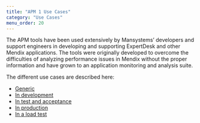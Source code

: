```yaml
---
title: "APM 1 Use Cases"
category: "Use Cases"
menu_order: 20
---
```


The APM tools have been used extensively by Mansystems’ developers and support engineers in developing and supporting ExpertDesk and other Mendix applications. The tools were originally developed to overcome the difficulties of analyzing performance issues in Mendix without the proper information and have grown to an application monitoring and analysis suite.

The different use cases are described here:

*   [Generic](generic)
*   [In development](in-development)
*   [In test and acceptance](in-test-and-acceptance)
*   [In production](in-production)
*   [In a load test](in-a-load-test)

